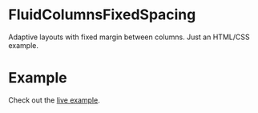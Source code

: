 # FluidColumnsFixedSpacing
Adaptive layouts with fixed margin between columns. Just an HTML/CSS example.

# Example
Check out the [live example](http://codepen.io/odelrio/pen/dGYEbq).